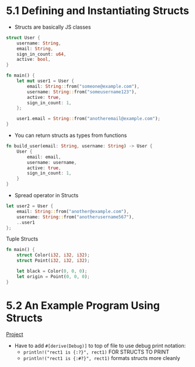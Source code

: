 # 5.1 Defining and Instantiating Structs

- Structs are basically JS classes

```rust
struct User {
	username: String,
	email: String,
	sign_in_count: u64,
	active: bool,
}
```

```rust
fn main() {
	let mut user1 = User {
		email: String::from("someone@example.com"),
		username: String::from("someusername123"),
		active: true,
		sign_in_count: 1,
	};

	user1.email = String::from("anotheremail@example.com");
}
```

- You can return structs as types from functions

```rust
fn build_user(email: String, username: String) -> User {
	User {
		email: email,
		username: username,
		active: true,
		sign_in_count: 1,
	}
}
```

- Spread operator in Structs

```rust
let user2 = User {
	email: String::from("another@example.com"),
	username: String::from("anotherusername567"),
	..user1
};
```

Tuple Structs

```rust
fn main() {
	struct Color(i32, i32, i32);
	struct Point(i32, i32, i32);

	let black = Color(0, 0, 0);
	let origin = Point(0, 0, 0);
}

```

# 5.2 An Example Program Using Structs

[Project](../structs/src/main.rs)

- Have to add `#[derive(Debug)]` to top of file to use debug print notation:
  - `println!("rect1 is {:?}", rect1)` FOR STRUCTS TO PRINT
  - `println!("rect1 is {:#?}", rect1)` formats structs more cleanly
